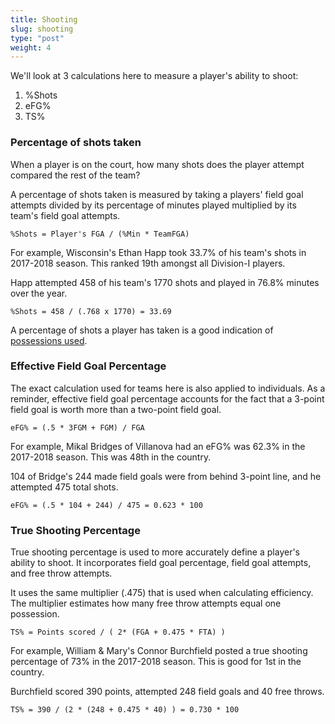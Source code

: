 ```yaml
---
title: Shooting
slug: shooting
type: "post"
weight: 4
---
```


We'll look at 3 calculations here to measure a player's ability to shoot:

1. %Shots
2. eFG%
3. TS%

### Percentage of shots taken

When a player is on the court, how many shots does the player attempt compared the rest of the team?

A percentage of shots taken is measured by taking a players' field goal attempts divided by its percentage of minutes played multiplied by its team's field goal attempts.

`%Shots = Player's FGA / (%Min * TeamFGA)`

For example, Wisconsin's Ethan Happ took 33.7% of his team's shots in 2017-2018 season. This ranked 19th amongst all Division-I players.

Happ attempted 458 of his team's 1770 shots and played in 76.8% minutes over the year.

`%Shots = 458 / (.768 x 1770) = 33.69`

A percentage of shots a player has taken is a good indication of [possessions used](../efficiency/possessions.md).

### Effective Field Goal Percentage

The exact calculation used for teams here is also applied to individuals. As a reminder, effective field goal percentage accounts for the fact that a 3-point field goal is worth more than a two-point field goal.

`eFG% = (.5 * 3FGM + FGM) / FGA`

For example, Mikal Bridges of Villanova had an eFG% was 62.3% in the 2017-2018 season. This was 48th in the country.

104 of Bridge's 244 made field goals were from behind 3-point line, and he attempted 475 total shots.

`eFG% = (.5 * 104 + 244) / 475 = 0.623 * 100`

### True Shooting Percentage

True shooting percentage is used to more accurately define a player's ability to shoot. It incorporates field goal percentage, field goal attempts, and free throw attempts.

It uses the same multiplier \(.475\) that is used when calculating efficiency. The multiplier estimates how many free throw attempts equal one possession.

`TS% = Points scored / ( 2* (FGA + 0.475 * FTA) )`

For example, William & Mary's Connor Burchfield posted a true shooting percentage of 73% in the 2017-2018 season. This is good for 1st in the country.

Burchfield scored 390 points, attempted 248 field goals and 40 free throws.

`TS% = 390 / (2 * (248 + 0.475 * 40) ) = 0.730 * 100`

